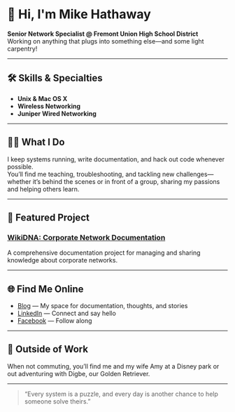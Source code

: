 # 👋 Hi, I'm Mike Hathaway

**Senior Network Specialist @ Fremont Union High School District**  
Working on anything that plugs into something else—and some light carpentry!

---

## 🛠️ Skills & Specialties
- **Unix & Mac OS X**
- **Wireless Networking**
- **Juniper Wired Networking**

---

## 👨‍💻 What I Do
I keep systems running, write documentation, and hack out code whenever possible.  
You’ll find me teaching, troubleshooting, and tackling new challenges—whether it’s behind the scenes or in front of a group, sharing my passions and helping others learn.

---

## 🚀 Featured Project

### [WikiDNA: Corporate Network Documentation](https://github.com/mjh2901/WikiDNA)
A comprehensive documentation project for managing and sharing knowledge about corporate networks.

---

## 🌐 Find Me Online
- [Blog](https://mikehathawya.com) — My space for documentation, thoughts, and stories
- [LinkedIn](https://www.linkedin.com/in/hathawaymike/) — Connect and say hello
- [Facebook](https://www.facebook.com/mikehathaway/) — Follow along

---

## 🏰 Outside of Work
When not commuting, you’ll find me and my wife Amy at a Disney park or out adventuring with Digbe, our Golden Retriever.

---

> “Every system is a puzzle, and every day is another chance to help someone solve theirs.”
<!--
**mjh2901/mjh2901** is a ✨ _special_ ✨ repository because its `README.md` (this file) appears on your GitHub profile.

Here are some ideas to get you started:

- 🔭 I’m currently working on ...
- 🌱 I’m currently learning ...
- 👯 I’m looking to collaborate on ...
- 🤔 I’m looking for help with ...
- 💬 Ask me about ...
- 📫 How to reach me: ...
- 😄 Pronouns: ...
- ⚡ Fun fact: ...
-->
